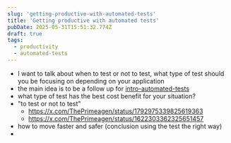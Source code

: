 ```yaml
---
slug: 'getting-productive-with-automated-tests'
title: 'Getting productive with automated tests'
pubDate: 2025-05-31T15:51:32.774Z
draft: true
tags:
  - productivity
  - automated-tests
---
```


- I want to talk about when to test or not to test, what type of test should you be focusing on depending on your application
- the main idea is to be a follow up for [intro-automated-tests](https://github.com/gustav0d/old-blog/blob/main/src/content/blog/intro-automated-tests.mdx)
- what type of test has the best cost benefit for your situation?
- "to test or not to test"
  - https://x.com/ThePrimeagen/status/1792975339825619363
  - https://x.com/ThePrimeagen/status/1622303362325651457
- how to move faster and safer (conclusion using the test the right way)
-
